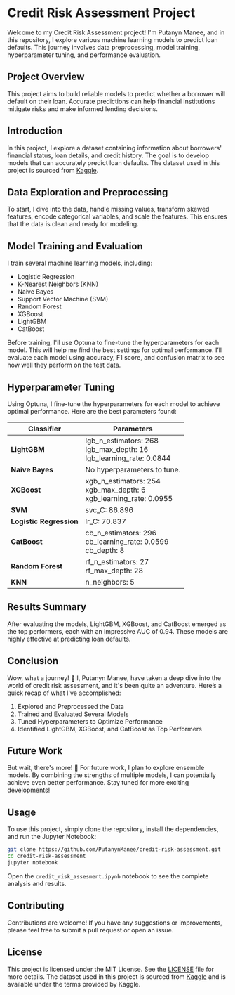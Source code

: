 # Credit Risk Assessment Project

Welcome to my Credit Risk Assessment project! I'm Putanyn Manee, and in this repository, I explore various machine learning models to predict loan defaults. This journey involves data preprocessing, model training, hyperparameter tuning, and performance evaluation.

## Project Overview

This project aims to build reliable models to predict whether a borrower will default on their loan. Accurate predictions can help financial institutions mitigate risks and make informed lending decisions.

## Introduction

In this project, I explore a dataset containing information about borrowers' financial status, loan details, and credit history. The goal is to develop models that can accurately predict loan defaults. The dataset used in this project is sourced from [Kaggle](https://www.kaggle.com/datasets/urvishvekariya/credit-risk-assessment).

## Data Exploration and Preprocessing

To start, I dive into the data, handle missing values, transform skewed features, encode categorical variables, and scale the features. This ensures that the data is clean and ready for modeling.

## Model Training and Evaluation

I train several machine learning models, including:
- Logistic Regression
- K-Nearest Neighbors (KNN)
- Naive Bayes
- Support Vector Machine (SVM)
- Random Forest
- XGBoost
- LightGBM
- CatBoost

Before training, I'll use Optuna to fine-tune the hyperparameters for each model. This will help me find the best settings for optimal performance. I’ll evaluate each model using accuracy, F1 score, and confusion matrix to see how well they perform on the test data.

## Hyperparameter Tuning

Using Optuna, I fine-tune the hyperparameters for each model to achieve optimal performance. Here are the best parameters found:

| Classifier           | Parameters                                                           |
|----------------------|----------------------------------------------------------------------|
| **LightGBM**         | lgb_n_estimators: 268<br>lgb_max_depth: 16<br>lgb_learning_rate: 0.0844 |
| **Naive Bayes**      | No hyperparameters to tune.                                          |
| **XGBoost**          | xgb_n_estimators: 254<br>xgb_max_depth: 6<br>xgb_learning_rate: 0.0955 |
| **SVM**              | svc_C: 86.896                                                        |
| **Logistic Regression** | lr_C: 70.837                                                      |
| **CatBoost**         | cb_n_estimators: 296<br>cb_learning_rate: 0.0599<br>cb_depth: 8      |
| **Random Forest**    | rf_n_estimators: 27<br>rf_max_depth: 28                              |
| **KNN**              | n_neighbors: 5                                                       |

## Results Summary

After evaluating the models, LightGBM, XGBoost, and CatBoost emerged as the top performers, each with an impressive AUC of 0.94. These models are highly effective at predicting loan defaults.

## Conclusion

Wow, what a journey! 🎉 I, Putanyn Manee, have taken a deep dive into the world of credit risk assessment, and it's been quite an adventure. Here’s a quick recap of what I've accomplished:

1. Explored and Preprocessed the Data
2. Trained and Evaluated Several Models
3. Tuned Hyperparameters to Optimize Performance
4. Identified LightGBM, XGBoost, and CatBoost as Top Performers

## Future Work

But wait, there's more! 🚀 For future work, I plan to explore ensemble models. By combining the strengths of multiple models, I can potentially achieve even better performance. Stay tuned for more exciting developments!


## Usage

To use this project, simply clone the repository, install the dependencies, and run the Jupyter Notebook:

```bash
git clone https://github.com/PutanynManee/credit-risk-assessment.git
cd credit-risk-assessment
jupyter notebook
```

Open the `credit_risk_assesment.ipynb` notebook to see the complete analysis and results.

## Contributing

Contributions are welcome! If you have any suggestions or improvements, please feel free to submit a pull request or open an issue.

## License

This project is licensed under the MIT License. See the [LICENSE](LICENSE) file for more details. The dataset used in this project is sourced from [Kaggle](https://www.kaggle.com/datasets/urvishvekariya/credit-risk-assessment) and is available under the terms provided by Kaggle.
```
